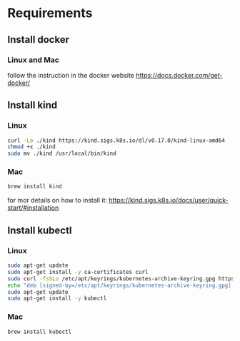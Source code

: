 # Requirements

## Install docker
### Linux and Mac
follow the instruction in the docker website https://docs.docker.com/get-docker/

## Install kind
### Linux
```bash
curl -Lo ./kind https://kind.sigs.k8s.io/dl/v0.17.0/kind-linux-amd64
chmod +x ./kind
sudo mv ./kind /usr/local/bin/kind
```
### Mac
```bash
brew install kind
```

for mor details on how to install it: https://kind.sigs.k8s.io/docs/user/quick-start/#installation


## Install kubectl
### Linux
```bash
sudo apt-get update
sudo apt-get install -y ca-certificates curl
sudo curl -fsSLo /etc/apt/keyrings/kubernetes-archive-keyring.gpg https://packages.cloud.google.com/apt/doc/apt-key.gpg
echo "deb [signed-by=/etc/apt/keyrings/kubernetes-archive-keyring.gpg] https://apt.kubernetes.io/ kubernetes-xenial main" | sudo tee /etc/apt/sources.list.d/kubernetes.list
sudo apt-get update
sudo apt-get install -y kubectl
```

### Mac
```bash
brew install kubectl
```
